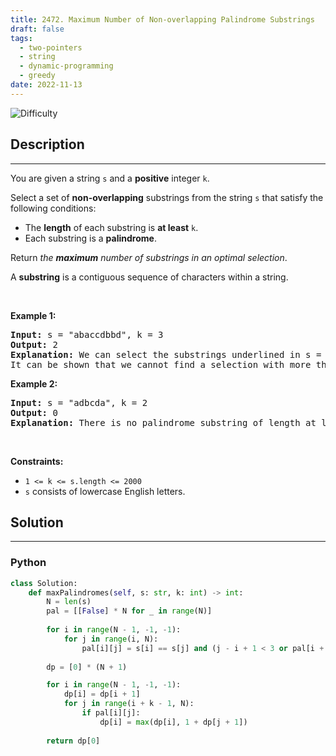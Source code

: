 ```yaml
---
title: 2472. Maximum Number of Non-overlapping Palindrome Substrings
draft: false
tags: 
  - two-pointers
  - string
  - dynamic-programming
  - greedy
date: 2022-11-13
---
```


![Difficulty](https://img.shields.io/badge/Difficulty-Hard-blue.svg)

## Description

---
<p>You are given a string <code>s</code> and a <strong>positive</strong> integer <code>k</code>.</p>

<p>Select a set of <strong>non-overlapping</strong> substrings from the string <code>s</code> that satisfy the following conditions:</p>

<ul>
	<li>The <strong>length</strong> of each substring is <strong>at least</strong> <code>k</code>.</li>
	<li>Each substring is a <strong>palindrome</strong>.</li>
</ul>

<p>Return <em>the <strong>maximum</strong> number of substrings in an optimal selection</em>.</p>

<p>A <strong>substring</strong> is a contiguous sequence of characters within a string.</p>

<p>&nbsp;</p>
<p><strong class="example">Example 1:</strong></p>

<pre>
<strong>Input:</strong> s = &quot;abaccdbbd&quot;, k = 3
<strong>Output:</strong> 2
<strong>Explanation:</strong> We can select the substrings underlined in s = &quot;<u><strong>aba</strong></u>cc<u><strong>dbbd</strong></u>&quot;. Both &quot;aba&quot; and &quot;dbbd&quot; are palindromes and have a length of at least k = 3.
It can be shown that we cannot find a selection with more than two valid substrings.
</pre>

<p><strong class="example">Example 2:</strong></p>

<pre>
<strong>Input:</strong> s = &quot;adbcda&quot;, k = 2
<strong>Output:</strong> 0
<strong>Explanation:</strong> There is no palindrome substring of length at least 2 in the string.
</pre>

<p>&nbsp;</p>
<p><strong>Constraints:</strong></p>

<ul>
	<li><code>1 &lt;= k &lt;= s.length &lt;= 2000</code></li>
	<li><code>s</code> consists of lowercase English letters.</li>
</ul>


## Solution

---
### Python
``` py title='maximum-number-of-non-overlapping-palindrome-substrings'
class Solution:
    def maxPalindromes(self, s: str, k: int) -> int:
        N = len(s)
        pal = [[False] * N for _ in range(N)]
        
        for i in range(N - 1, -1, -1):
            for j in range(i, N):
                pal[i][j] = s[i] == s[j] and (j - i + 1 < 3 or pal[i + 1][j - 1])
        
        dp = [0] * (N + 1)

        for i in range(N - 1, -1, -1):
            dp[i] = dp[i + 1]
            for j in range(i + k - 1, N):
                if pal[i][j]:
                    dp[i] = max(dp[i], 1 + dp[j + 1])
        
        return dp[0]

```

